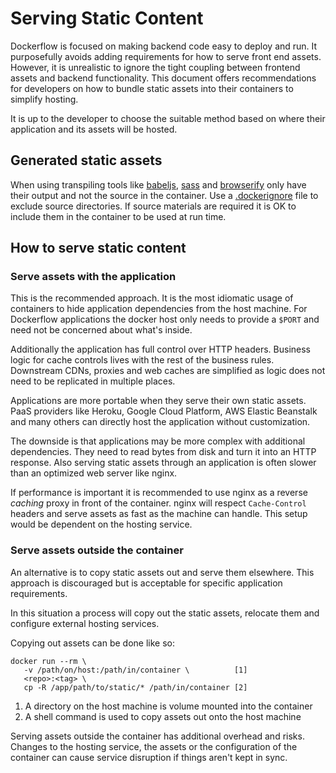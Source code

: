 # Serving Static Content

Dockerflow is focused on making backend code easy to deploy and run. It purposefully avoids adding requirements for how to serve front end assets. However, it is unrealistic to ignore the tight coupling between frontend assets and backend functionality. This document offers recommendations for developers on how to bundle static assets into their containers to simplify hosting. 

It is up to the developer to choose the suitable method based on where their application and its assets will be hosted.

## Generated static assets

When using transpiling tools like [babeljs](https://babeljs.io/), [sass](http://sass-lang.com/) and [browserify](http://browserify.org/) only have their output and not the source in the container. Use a [.dockerignore](https://github.com/mozilla/testpilot/blob/master/.dockerignore) file to exclude source directories. If source materials are required it is OK to include them in the container to be used at run time. 

## How to serve static content

### Serve assets with the application

This is the recommended approach. It is the most idiomatic usage of containers to hide application dependencies from the host machine. For Dockerflow applications the docker host only needs to provide a `$PORT` and need not be concerned about what's inside. 

Additionally the application has full control over HTTP headers. Business logic for cache controls lives with the rest of the business rules. Downstream CDNs, proxies and web caches are simplified as logic does not need to be replicated in multiple places. 

Applications are more portable when they serve their own static assets. PaaS providers like Heroku, Google Cloud Platform, AWS Elastic Beanstalk and many others can directly host the application without customization.

The downside is that applications may be more complex with additional dependencies. They need to read bytes from disk and turn it into an HTTP response. Also serving static assets through an application is often slower than an optimized web server like nginx. 

If performance is important it is recommended to use nginx as a reverse *caching* proxy in front of the container. nginx will respect `Cache-Control` headers and serve assets as fast as the machine can handle. This setup would be dependent on the hosting service.

### Serve assets outside the container

An alternative is to copy static assets out and serve them elsewhere. This approach is discouraged but is acceptable for specific application requirements. 

In this situation a process will copy out the static assets, relocate them and configure external hosting services. 

Copying out assets can be done like so:

```
docker run --rm \
   -v /path/on/host:/path/in/container \          [1]
   <repo>:<tag> \
   cp -R /app/path/to/static/* /path/in/container [2]
```

1. A directory on the host machine is volume mounted into the container
2. A shell command is used to copy assets out onto the host machine

Serving assets outside the container has additional overhead and risks. Changes to the hosting service, the assets or the configuration of the container can cause service disruption if things aren't kept in sync. 
